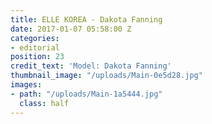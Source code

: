 ```yaml
---
title: ELLE KOREA - Dakota Fanning
date: 2017-01-07 05:58:00 Z
categories:
- editorial
position: 23
credit_text: 'Model: Dakota Fanning'
thumbnail_image: "/uploads/Main-0e5d28.jpg"
images:
- path: "/uploads/Main-1a5444.jpg"
  class: half
---
```


